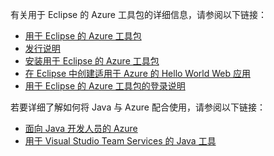有关用于 Eclipse 的 Azure 工具包的详细信息，请参阅以下链接： 

* [用于 Eclipse 的 Azure 工具包](../eclipse/azure-toolkit-for-eclipse.md) 
* [发行说明](https://github.com/Microsoft/azure-tools-for-java/releases) 
* [安装用于 Eclipse 的 Azure 工具包](../eclipse/azure-toolkit-for-eclipse-installation.md) 
* [在 Eclipse 中创建适用于 Azure 的 Hello World Web 应用](../eclipse/azure-toolkit-for-eclipse-create-hello-world-web-app.md) 
* [用于 Eclipse 的 Azure 工具包的登录说明](../eclipse/azure-toolkit-for-eclipse-sign-in-instructions.md) 

若要详细了解如何将 Java 与 Azure 配合使用，请参阅以下链接： 

* [面向 Java 开发人员的 Azure](https://docs.microsoft.com/java/azure/) 
* [用于 Visual Studio Team Services 的 Java 工具](https://java.visualstudio.com/) 
<!-- TODO: Add URLs for Java in VSCode here --> 
